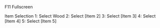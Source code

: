 F11 Fullscreen

Item Selection
1: Select Wood
2: Select [Item 2]
3: Select [Item 3]
4: Select [Item 4]
5: Select [Item 5]
